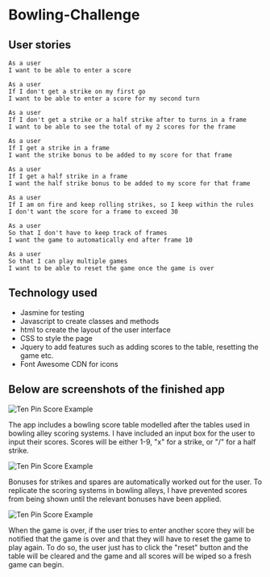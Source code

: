 # Bowling-Challenge

## User stories
```
As a user
I want to be able to enter a score

As a user
If I don't get a strike on my first go
I want to be able to enter a score for my second turn

As a user
If I don't get a strike or a half strike after to turns in a frame
I want to be able to see the total of my 2 scores for the frame

As a user
If I get a strike in a frame
I want the strike bonus to be added to my score for that frame

As a user
If I get a half strike in a frame
I want the half strike bonus to be added to my score for that frame

As a user
If I am on fire and keep rolling strikes, so I keep within the rules
I don't want the score for a frame to exceed 30

As a user
So that I don't have to keep track of frames
I want the game to automatically end after frame 10

As a user
So that I can play multiple games
I want to be able to reset the game once the game is over

```

## Technology used

- Jasmine for testing
- Javascript to create classes and methods
- html to create the layout of the user interface
- CSS to style the page
- Jquery to add features such as adding scores to the table, resetting the game etc.
- Font Awesome CDN for icons

## Below are screenshots of the finished app

![Ten Pin Score Example](images/ready_to_begin.png)

The app includes a bowling score table modelled after the tables used in bowling alley scoring systems.  I have included an input box for the user to input their scores.  Scores will be either 1-9, "x" for a strike, or "/" for a half strike.


![Ten Pin Score Example](images/scoring.png)

Bonuses for strikes and spares are automatically worked out for the user.  To replicate the scoring systems in bowling alleys, I have prevented scores from being shown until the relevant bonuses have been applied.


![Ten Pin Score Example](images/Game_over.png)

When the game is over, if the user tries to enter another score they will be notified that the game is over and that they will have to reset the game to play again.  To do so, the user just has to click the "reset" button and the table will be cleared and the game and all scores will be wiped so a fresh game can begin.
